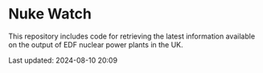 # Nuke Watch

This repository includes code for retrieving the latest information available on the output of EDF nuclear power plants in the UK.

Last updated: 2024-08-10 20:09